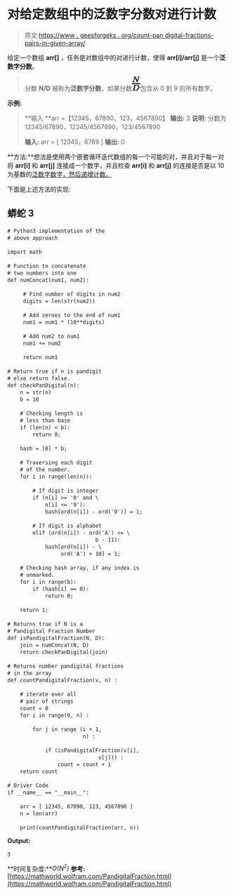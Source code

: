 # 对给定数组中的泛数字分数对进行计数

> 原文:[https://www . geesforgeks . org/count-pan digital-fractions-pairs-in-given-array/](https://www.geeksforgeeks.org/count-pandigital-fractions-pairs-in-given-array/)

给定一个数组 **arr[]** ，任务是对数组中的对进行计数，使得 **arr[i]/arr[j]** 是一个**泛数字分数**。

> 分数 **N/D** 被称为**泛数字分数**，如果分数![ \frac{N}{D} ](img/f85e67cdd9c9a45d29a39ec88aa442d7.png "Rendered by QuickLaTeX.com")包含从 0 到 9 的所有数字。

**示例:**

> **输入:**arr =【12345，67890，123，4567890】
> **输出:** 3
> **说明:**
> 分数为 12345/67890，12345/4567890，123/4567890
> 
> **输入:** arr = [ 12345，6789 ]
> **输出:** 0

**方法:**想法是使用两个嵌套循环迭代数组的每一个可能的对，并且对于每一对将 **arr[i]** 和 **arr[j]** 连接成一个数字，并且检查 **arr[i]** 和 **arr[j]** 的连接是否是以 10 为基数的[泛数字数字，然后递增计数。](https://www.geeksforgeeks.org/pandigital-number-given-base/)

下面是上述方法的实现:

## 蟒蛇 3

```
# Python3 implementation of the 
# above approach

import math 

# Function to concatenate 
# two numbers into one
def numConcat(num1, num2): 

     # Find number of digits in num2 
     digits = len(str(num2)) 

     # Add zeroes to the end of num1 
     num1 = num1 * (10**digits) 

     # Add num2 to num1 
     num1 += num2 

     return num1 

# Return true if n is pandigit
# else return false.  
def checkPanDigital(n):
    n = str(n)
    b = 10

    # Checking length is 
    # less than base  
    if (len(n) < b):  
        return 0;  

    hash = [0] * b; 

    # Traversing each digit
    # of the number.  
    for i in range(len(n)):  

        # If digit is integer  
        if (n[i] >= '0' and \
            n[i] <= '9'):  
            hash[ord(n[i]) - ord('0')] = 1;  

        # If digit is alphabet  
        elif (ord(n[i]) - ord('A') <= \
                            b - 11):  
            hash[ord(n[i]) - \
                 ord('A') + 10] = 1;  

    # Checking hash array, if any index is  
    # unmarked.  
    for i in range(b):  
        if (hash[i] == 0):  
            return 0;  

    return 1; 

# Returns true if N is a 
# Pandigital Fraction Number
def isPandigitalFraction(N, D):
    join = numConcat(N, D)
    return checkPanDigital(join)

# Returns number pandigital fractions
# in the array
def countPandigitalFraction(v, n) : 

    # iterate over all  
    # pair of strings 
    count = 0
    for i in range(0, n) : 

        for j in range (i + 1,  
                        n) : 

            if (isPandigitalFraction(v[i], 
                             v[j])) : 
                count = count + 1
    return count 

# Driver Code 
if __name__ == "__main__": 

    arr = [ 12345, 67890, 123, 4567890 ] 
    n = len(arr) 

    print(countPandigitalFraction(arr, n))
```

**Output:**

```
3

```

**时间复杂度:***O(N<sup>2</sup>)*
**参考:**[https://mathworld.wolfram.com/PandigitalFraction.html](https://mathworld.wolfram.com/PandigitalFraction.html)